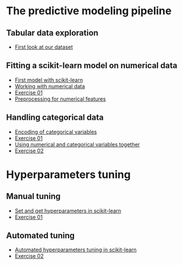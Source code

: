 <!-- 
- part: The predictive modeling pipeline
  chapters:
  - file: predictive_modeling_pipeline/predictive_modeling_module_intro
  - file: predictive_modeling_pipeline/01_tabular_data_exploration_index
    sections:
      - file: python_scripts/01_tabular_data_exploration
      - file: predictive_modeling_pipeline/01_tabular_data_exploration_quiz
  - file: predictive_modeling_pipeline/02_numerical_pipeline_index
    sections:
      - file: python_scripts/02_numerical_pipeline_introduction
      - file: python_scripts/02_numerical_pipeline_hands_on
      - file: python_scripts/02_numerical_pipeline_ex_01
      - file: python_scripts/02_numerical_pipeline_sol_01
      - file: python_scripts/02_numerical_pipeline_scaling
      - file: predictive_modeling_pipeline/02_numerical_pipeline_quiz
  - file: predictive_modeling_pipeline/03_categorical_pipeline_index
    sections:
      - file: python_scripts/03_categorical_pipeline
      - file: python_scripts/03_categorical_pipeline_ex_01
      - file: python_scripts/03_categorical_pipeline_sol_01
      - file: python_scripts/03_categorical_pipeline_column_transformer
      - file: python_scripts/03_categorical_pipeline_ex_02
      - file: python_scripts/03_categorical_pipeline_sol_02
      - file: predictive_modeling_pipeline/03_categorical_pipeline_quiz
  - file: predictive_modeling_pipeline/predictive_modeling_module_take_away
  - file: final_evaluation/predictive_modeling_pipeline_questions

-->
<!-- part -->

# The predictive modeling pipeline

<!-- section level: need to parse the file before the section to find the title -->
## Tabular data exploration

<!-- file level: need to parse the file to find the title -->
- [First look at our dataset](01_tabular_data_exploration.ipynb)

## Fitting a scikit-learn model on numerical data

- [First model with scikit-learn](02_numerical_pipeline_introduction.ipynb)
-  [Working with numerical data](02_numerical_pipeline_hands_on.ipynb)
- [Exercise 01](02_numerical_pipeline_ex_01.ipynb)
- [Preprocessing for numerical features](python_scripts/02_numerical_pipeline_scaling.ipynb)

## Handling categorical data

- [Encoding of categorical variables](03_categorical_pipeline.ipynb)
- [Exercise 01](03_categorical_pipeline_ex_01.ipynb)
- [Using numerical and categorical variables together](03_categorical_pipeline_column_transformer.ipynb)
- [Exercise 02](03_categorical_pipeline_ex_02.ipynb)

# Hyperparameters tuning

## Manual tuning

<!-- 
- part: Hyperparameters tuning
  chapters:
    - file: tuning/parameter_tuning_module_intro
    - file: python_scripts/parameter_tuning_ex_01
    - file: python_scripts/parameter_tuning_sol_01
    - file: tuning/parameter_tuning_manual_index
      sections:
        - file: python_scripts/parameter_tuning_manual
        - file: python_scripts/parameter_tuning_ex_02
        - file: python_scripts/parameter_tuning_sol_02
    - file: tuning/parameter_tuning_automated_index
      sections:
        - file: python_scripts/parameter_tuning_automated
        - file: python_scripts/parameter_tuning_ex_03
        - file: python_scripts/parameter_tuning_sol_03
    - file: tuning/parameter_tuning_quiz
    - file: tuning/parameter_tuning_module_take_away
-->

- [Set and get hyperparameters in scikit-learn](python_scripts/parameter_tuning_automated.ipynb) 
- [Exercise 01](python_scripts/parameter_tuning_ex_02.ipynb)

## Automated tuning

- [Automated hyperparameters tuning in scikit-learn](python_scripts/parameter_tuning_automated.ipynb)
- [Exercise 02](python_scripts/parameter_tuning_ex_03.ipynb)

<!-- link to quizzes or forget about them ??? -->

<!-- It feels like there is going to be some editorial decision to keep some
parts or not so maybe a script that generates the full index and then you
remove lines you don't want manually? -->
